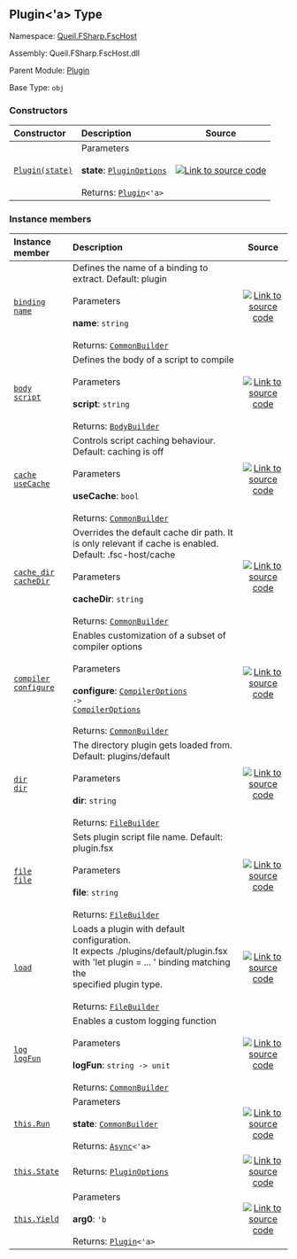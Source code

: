 ## Plugin<'a> Type

Namespace: [Queil.FSharp.FscHost](http://localhost:8089/fsc-host/reference/queil-fsharp-fschost)

Assembly: Queil.FSharp.FscHost.dll

Parent Module: [Plugin](http://localhost:8089/fsc-host/reference/queil-fsharp-fschost-plugin)

Base Type: <code>obj</code>



### Constructors

Constructor | Description | Source
:--- | :--- | :---:
[<code><span>Plugin<span><span>(<span>state</span>)</span></span></span></code>](#%60%60.ctor%60%60) | Parameters<br /><br />**state**: <code><a href="http://localhost:8089/fsc-host/reference/queil-fsharp-fschost-plugin-pluginoptions">PluginOptions</a></code><br /><br />Returns: <code><span><a href="http://localhost:8089/fsc-host/reference/queil-fsharp-fschost-plugin-plugin-1">Plugin</a>&lt;'a&gt;</span></code><br /> | [![Link to source code](http://localhost:8089/fsc-host/content/img/github.png)](https://github.com/queil/fsc-host/tree/main/src/Queil.FSharp.FscHost/Plugin.fs#L31-31)


### Instance members

Instance member | Description | Source
:--- | :--- | :---:
[<code><span>binding&#32;<span>name</span></span></code>](#Binding) | Defines the name of a binding to extract. Default: plugin<br /><br />Parameters<br /><br />**name**: <code>string</code><br /><br />Returns: <code><a href="http://localhost:8089/fsc-host/reference/queil-fsharp-fschost-plugin-commonbuilder">CommonBuilder</a></code><br /> | [![Link to source code](http://localhost:8089/fsc-host/content/img/github.png)](https://github.com/queil/fsc-host/tree/main/src/Queil.FSharp.FscHost/Plugin.fs#L72-72)
[<code><span>body&#32;<span>script</span></span></code>](#Body) | Defines the body of a script to compile<br /><br />Parameters<br /><br />**script**: <code>string</code><br /><br />Returns: <code><a href="http://localhost:8089/fsc-host/reference/queil-fsharp-fschost-plugin-bodybuilder">BodyBuilder</a></code><br /> | [![Link to source code](http://localhost:8089/fsc-host/content/img/github.png)](https://github.com/queil/fsc-host/tree/main/src/Queil.FSharp.FscHost/Plugin.fs#L94-94)
[<code><span>cache&#32;<span>useCache</span></span></code>](#Cache) | Controls script caching behaviour. Default: caching is off<br /><br />Parameters<br /><br />**useCache**: <code>bool</code><br /><br />Returns: <code><a href="http://localhost:8089/fsc-host/reference/queil-fsharp-fschost-plugin-commonbuilder">CommonBuilder</a></code><br /> | [![Link to source code](http://localhost:8089/fsc-host/content/img/github.png)](https://github.com/queil/fsc-host/tree/main/src/Queil.FSharp.FscHost/Plugin.fs#L54-54)
[<code><span>cache_dir&#32;<span>cacheDir</span></span></code>](#CacheDir) | Overrides the default cache dir path. It is only relevant if cache is enabled. Default: .fsc-host/cache<br /><br />Parameters<br /><br />**cacheDir**: <code>string</code><br /><br />Returns: <code><a href="http://localhost:8089/fsc-host/reference/queil-fsharp-fschost-plugin-commonbuilder">CommonBuilder</a></code><br /> | [![Link to source code](http://localhost:8089/fsc-host/content/img/github.png)](https://github.com/queil/fsc-host/tree/main/src/Queil.FSharp.FscHost/Plugin.fs#L60-60)
[<code><span>compiler&#32;<span>configure</span></span></code>](#Compiler) | Enables customization of a subset of compiler options<br /><br />Parameters<br /><br />**configure**: <code><span><a href="http://localhost:8089/fsc-host/reference/queil-fsharp-fschost-compileroptions">CompilerOptions</a>&#32;->&#32;<a href="http://localhost:8089/fsc-host/reference/queil-fsharp-fschost-compileroptions">CompilerOptions</a></span></code><br /><br />Returns: <code><a href="http://localhost:8089/fsc-host/reference/queil-fsharp-fschost-plugin-commonbuilder">CommonBuilder</a></code><br /> | [![Link to source code](http://localhost:8089/fsc-host/content/img/github.png)](https://github.com/queil/fsc-host/tree/main/src/Queil.FSharp.FscHost/Plugin.fs#L77-77)
[<code><span>dir&#32;<span>dir</span></span></code>](#Dir) | The directory plugin gets loaded from. Default: plugins/default<br /><br />Parameters<br /><br />**dir**: <code>string</code><br /><br />Returns: <code><a href="http://localhost:8089/fsc-host/reference/queil-fsharp-fschost-plugin-filebuilder">FileBuilder</a></code><br /> | [![Link to source code](http://localhost:8089/fsc-host/content/img/github.png)](https://github.com/queil/fsc-host/tree/main/src/Queil.FSharp.FscHost/Plugin.fs#L84-84)
[<code><span>file&#32;<span>file</span></span></code>](#File) | Sets plugin script file name. Default: plugin.fsx<br /><br />Parameters<br /><br />**file**: <code>string</code><br /><br />Returns: <code><a href="http://localhost:8089/fsc-host/reference/queil-fsharp-fschost-plugin-filebuilder">FileBuilder</a></code><br /> | [![Link to source code](http://localhost:8089/fsc-host/content/img/github.png)](https://github.com/queil/fsc-host/tree/main/src/Queil.FSharp.FscHost/Plugin.fs#L89-89)
[<code><span>load&#32;<span></span></span></code>](#Load) | Loads a plugin with default configuration. <br /> It expects ./plugins/default/plugin.fsx with 'let plugin = ... ' binding matching the<br /> specified plugin type.<br /><br />Returns: <code><a href="http://localhost:8089/fsc-host/reference/queil-fsharp-fschost-plugin-filebuilder">FileBuilder</a></code><br /> | [![Link to source code](http://localhost:8089/fsc-host/content/img/github.png)](https://github.com/queil/fsc-host/tree/main/src/Queil.FSharp.FscHost/Plugin.fs#L101-101)
[<code><span>log&#32;<span>logFun</span></span></code>](#Log) | Enables a custom logging function<br /><br />Parameters<br /><br />**logFun**: <code><span>string&#32;->&#32;unit</span></code><br /><br />Returns: <code><a href="http://localhost:8089/fsc-host/reference/queil-fsharp-fschost-plugin-commonbuilder">CommonBuilder</a></code><br /> | [![Link to source code](http://localhost:8089/fsc-host/content/img/github.png)](https://github.com/queil/fsc-host/tree/main/src/Queil.FSharp.FscHost/Plugin.fs#L66-66)
[<code><span>this.Run</span></code>](#Run) | Parameters<br /><br />**state**: <code><a href="http://localhost:8089/fsc-host/reference/queil-fsharp-fschost-plugin-commonbuilder">CommonBuilder</a></code><br /><br />Returns: <code><span><a href="https://fsharp.github.io/fsharp-core-docs/reference/fsharp-control-fsharpasync-1">Async</a>&lt;'a&gt;</span></code><br /> | [![Link to source code](http://localhost:8089/fsc-host/content/img/github.png)](https://github.com/queil/fsc-host/tree/main/src/Queil.FSharp.FscHost/Plugin.fs#L35-35)
[<code><span>this.State</span></code>](#State) | Returns: <code><a href="http://localhost:8089/fsc-host/reference/queil-fsharp-fschost-plugin-pluginoptions">PluginOptions</a></code><br /> | [![Link to source code](http://localhost:8089/fsc-host/content/img/github.png)](https://github.com/queil/fsc-host/tree/main/src/Queil.FSharp.FscHost/Plugin.fs#L33-33)
[<code><span>this.Yield</span></code>](#Yield) | Parameters<br /><br />**arg0**: <code>'b</code><br /><br />Returns: <code><span><a href="http://localhost:8089/fsc-host/reference/queil-fsharp-fschost-plugin-plugin-1">Plugin</a>&lt;'a&gt;</span></code><br /> | [![Link to source code](http://localhost:8089/fsc-host/content/img/github.png)](https://github.com/queil/fsc-host/tree/main/src/Queil.FSharp.FscHost/Plugin.fs#L34-34)



